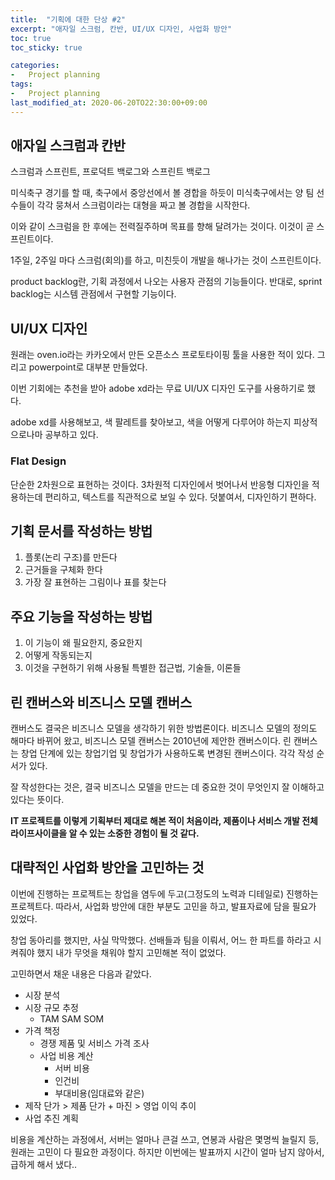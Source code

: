 ```yaml
---
title:  "기획에 대한 단상 #2"
excerpt: "애자일 스크럼, 칸반, UI/UX 디자인, 사업화 방안"
toc: true
toc_sticky: true

categories:
-   Project planning
tags:
-   Project planning
last_modified_at: 2020-06-20TO22:30:00+09:00
---
```


## 애자일 스크럼과 칸반

스크럼과 스프린트,
프로덕트 백로그와 스프린트 백로그

미식축구 경기를 할 때, 축구에서 중앙선에서 볼 경합을 하듯이 미식축구에서는 양 팀 선수들이 각각 뭉쳐서 스크럼이라는 대형을 짜고 볼 경합을 시작한다.

이와 같이 스크럼을 한 후에는 전력질주하며 목표를 향해 달려가는 것이다. 이것이 곧 스프린트이다.

1주일, 2주일 마다 스크럼(회의)를 하고,
미친듯이 개발을 해나가는 것이 스프린트이다.

product backlog란, 기획 과정에서 나오는 사용자 관점의 기능들이다. 반대로, sprint backlog는 시스템 관점에서 구현할 기능이다.

## UI/UX 디자인

원래는 oven.io라는 카카오에서 만든 오픈소스 프로토타이핑 툴을 사용한 적이 있다. 그리고 powerpoint로 대부분 만들었다.

이번 기회에는 추천을 받아 adobe xd라는 무료 UI/UX 디자인 도구를 사용하기로 했다.

adobe xd를 사용해보고,
색 팔레트를 찾아보고,
색을 어떻게 다루어야 하는지 피상적으로나마 공부하고 있다.

### Flat Design

단순한 2차원으로 표현하는 것이다.
3차원적 디자인에서 벗어나서
반응형 디자인을 적용하는데 편리하고,
텍스트를 직관적으로 보일 수 있다.
덧붙여서, 디자인하기 편하다.

## 기획 문서를 작성하는 방법

1. 플롯(논리 구조)를 만든다
2. 근거들을 구체화 한다
3. 가장 잘 표현하는 그림이나 표를 찾는다

## 주요 기능을 작성하는 방법

1. 이 기능이 왜 필요한지, 중요한지
2. 어떻게 작동되는지
3. 이것을 구현하기 위해 사용될 특별한 접근법, 기술들, 이론들

## 린 캔버스와 비즈니스 모델 캔버스

캔버스도 결국은 비즈니스 모델을 생각하기 위한 방법론이다.
비즈니스 모델의 정의도 해마다 바뀌어 왔고,
비즈니스 모델 캔버스는 2010년에 제안한 캔버스이다.
린 캔버스는 창업 단계에 있는 창업기업 및 창업가가 사용하도록 변경된 캔버스이다.
각각 작성 순서가 있다.

잘 작성한다는 것은, 결국 비즈니스 모델을 만드는 데 중요한 것이 무엇인지 잘 이해하고 있다는 뜻이다.

**IT 프로젝트를 이렇게 기획부터 제대로 해본 적이 처음이라, 제품이나 서비스 개발 전체 라이프사이클을 알 수 있는 소중한 경험이 될 것 같다.**

## 대략적인 사업화 방안을 고민하는 것

이번에 진행하는 프로젝트는 창업을 염두에 두고(그정도의 노력과 디테일로) 진행하는 프로젝트다.
따라서, 사업화 방안에 대한 부분도 고민을 하고, 발표자료에 담을 필요가 있었다.

창업 동아리를 했지만, 사실 막막했다.
선배들과 팀을 이뤄서, 어느 한 파트를 하라고 시켜줘야 했지 내가 무엇을 채워야 할지 고민해본 적이 없었다.

고민하면서 채운 내용은 다음과 같았다.

- 시장 분석
- 시장 규모 추정
  - TAM SAM SOM
- 가격 책정
  - 경쟁 제품 및 서비스 가격 조사
  - 사업 비용 계산
    - 서버 비용
    - 인건비
    - 부대비용(임대료와 같은)
- 제작 단가 > 제품 단가 + 마진 > 영업 이익 추이
- 사업 추진 계획
  
비용을 계산하는 과정에서, 서버는 얼마나 큰걸 쓰고, 연봉과 사람은 몇명씩 늘릴지 등, 
원래는 고민이 다 필요한 과정이다.
하지만 이번에는 발표까지 시간이 얼마 남지 않아서,
급하게 해서 냈다..
